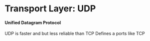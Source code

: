 #  Transport Layer: UDP

#### Unified Datagram Protocol

UDP is faster and but less reliable than TCP
Defines a ports like TCP